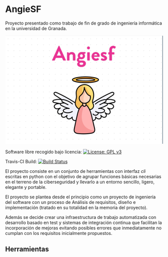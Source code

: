 # AngieSF
Proyecto presentado como trabajo de fin de grado de ingeniería informática en la universidad de Granada.

![Docker-1](https://github.com/jdafer98/AngieSF/blob/master/images/AngieSF_logo.png)


Software libre recogido bajo licencia:  [![License: GPL v3](https://img.shields.io/badge/License-GPLv3-blue.svg)](https://www.gnu.org/licenses/gpl-3.0)


Travis-CI Build: [![Build Status](https://travis-ci.org/jdafer98/AngieSF.svg?branch=master)](https://travis-ci.org/jdafer98/AngieSF)

El proyecto consiste en un conjunto de herramientas con interfaz _cli_ escritas en python con el objetivo de agrupar funciones básicas necesarias en el terreno de la ciberseguridad y llevarlo a un entorno sencillo, ligero, elegante y portable. 

El proyecto se plantea desde el principio como un proyecto de ingeniería del software con un proceso de Análisis de requisitos, diseño e implementación (tratado en su totalidad en la memoria del proyecto).

Además se decide crear una infraestructura de trabajo automatizada con desarrollo basado en test y sistemas de integración continua que facilitan la incorporación de mejoras evitando posibles errores que inmediatamente no cumplan con los requisitos inicialmente propuestos.

## Herramientas

